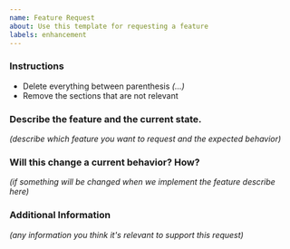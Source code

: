 ```yaml
---
name: Feature Request
about: Use this template for requesting a feature
labels: enhancement
---
```


### Instructions

- Delete everything between parenthesis _(...)_
- Remove the sections that are not relevant

### Describe the feature and the current state.

_(describe which feature you want to request and the expected behavior)_

### Will this change a current behavior? How?

_(if something will be changed when we implement the feature describe here)_

### Additional Information

_(any information you think it's relevant to support this request)_
